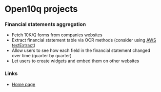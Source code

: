 # Open10q projects

### Financial statements aggregation

- Fetch 10K/Q forms from companies websites
- Extract financial statement table via OCR methods (consider using [AWS textExtract](https://docs.aws.amazon.com/textract/latest/dg/how-it-works-tables.html)) 
- Allow users to see how each field in the financial statement changed over time (quarter by quarter)
- Let users to create widgets and embed them on other websites

### Links
- [Home page](README.md)